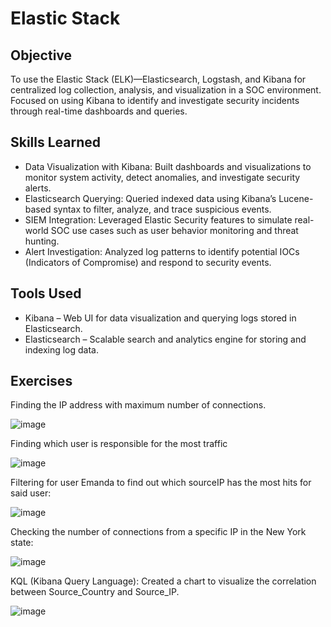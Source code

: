 # Elastic Stack

## Objective

To use the Elastic Stack (ELK)—Elasticsearch, Logstash, and Kibana for centralized log collection, analysis, and visualization in a SOC environment. Focused on using Kibana to identify and investigate security incidents through real-time dashboards and queries.

## Skills Learned

- Data Visualization with Kibana: Built dashboards and visualizations to monitor system activity, detect anomalies, and investigate security alerts.
- Elasticsearch Querying: Queried indexed data using Kibana’s Lucene-based syntax to filter, analyze, and trace suspicious events.
- SIEM Integration: Leveraged Elastic Security features to simulate real-world SOC use cases such as user behavior monitoring and threat hunting.
- Alert Investigation: Analyzed log patterns to identify potential IOCs (Indicators of Compromise) and respond to security events.

## Tools Used

- Kibana – Web UI for data visualization and querying logs stored in Elasticsearch.
- Elasticsearch – Scalable search and analytics engine for storing and indexing log data.

## Exercises

Finding the IP address with maximum number of connections.

![image](https://github.com/user-attachments/assets/d5626e57-4789-4abb-b120-10346430db1b)

Finding which user is responsible for the most traffic

![image](https://github.com/user-attachments/assets/c5eee2db-a0c3-4716-af83-84d699f33f81)

Filtering for user Emanda to find out which sourceIP has the most hits for said user:

![image](https://github.com/user-attachments/assets/21e94d36-6be5-4429-a5de-0d38b6dc6592)

Checking the number of connections from a specific IP in the New York state:

![image](https://github.com/user-attachments/assets/340922dd-f046-4535-87d4-9ef24bcaf296)

KQL (Kibana Query Language):
Created a chart to visualize the correlation between Source_Country and Source_IP.

![image](https://github.com/user-attachments/assets/79357fcc-a8e9-4893-99bf-2e9d6bc2f684)

